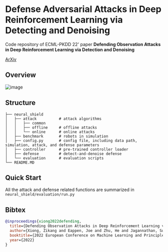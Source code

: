 # Defense Adversarial Attacks in Deep Reinforcement Learning via Detecting and Denoising

Code repository of ECML-PKDD 22' paper **Defending Observation Attacks in Deep Reinforcement Learning via Detection and Denoising**

[ArXiv](https://arxiv.org/abs/2206.07188)

## Overview

![image](https://user-images.githubusercontent.com/73256697/184551590-e9fda43c-2344-480d-9edb-c46ee8429eb1.png)


## Structure
```
├── neural_shield
│   ├── attack          # attack algorithms
│   │   ├── common
│   │   ├── offline     # offline attacks
│   │   └── online      # online attacks
│   ├── benchmark       # robots in simulation
│   ├── config.py       # config file, including data path, simulation, attack, and defense parameters
│   ├── controller      # pre-trained controller loader
│   ├── defense         # detect-and-denoise defense
│   └── evaluation      # evaluation scripts
└── README.MD
```

## Quick Start
All the attack and defense related functions are summarized in   
`neural_shield/evaluation/run.py`  

## Bibtex
```bibtex
@inproceedings{xiong2022defending,
  title={Defending Observation Attacks in Deep Reinforcement Learning via Detection and Denoising},
  author={Xiong, Zikang and Eappen, Joe and Zhu, He and Jagannathan, Suresh},
  booktitle={2022 European Conference on Machine Learning and Principles and Practice of Knowledge Discovery in Databases},
  year={2022}
}
```
